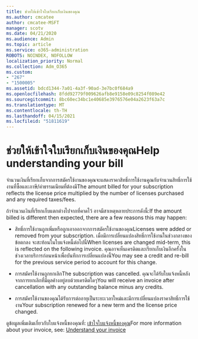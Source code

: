 ```yaml
---
title: ช่วยให้เข้าใจใบเรียกเก็บเงินของคุณ
ms.author: cmcatee
author: cmcatee-MSFT
manager: scotv
ms.date: 04/21/2020
ms.audience: Admin
ms.topic: article
ms.service: o365-administration
ROBOTS: NOINDEX, NOFOLLOW
localization_priority: Normal
ms.collection: Adm_O365
ms.custom:
- "267"
- "1500005"
ms.assetid: bdcd1344-7a01-4a3f-90ad-3e7bc0f684a9
ms.openlocfilehash: 8fdd92779f009626afb8e9158e09c8254f089e42
ms.sourcegitcommit: 8bc60ec34bc1e40685e3976576e04a2623f63a7c
ms.translationtype: MT
ms.contentlocale: th-TH
ms.lasthandoff: 04/15/2021
ms.locfileid: "51811619"
---
```

# <a name="help-understanding-your-bill"></a><span data-ttu-id="aab92-102">ช่วยให้เข้าใจใบเรียกเก็บเงินของคุณ</span><span class="sxs-lookup"><span data-stu-id="aab92-102">Help understanding your bill</span></span>

<span data-ttu-id="aab92-103">จํานวนเงินที่เรียกเก็บจากการสมัครใช้งานของคุณจะแสดงราคาสิทธิ์การใช้งานคูณกับจํานวนสิทธิ์การใช้งานที่ซื้อและภาษี/ค่าธรรมเนียมที่ต้องมี</span><span class="sxs-lookup"><span data-stu-id="aab92-103">The amount billed for your subscription reflects the license price multiplied by the number of licenses purchased and any required taxes/fees.</span></span>
  
<span data-ttu-id="aab92-104">ถ้าจํานวนเงินที่เรียกเก็บแตกต่างไปจากที่คาดไว้ อาจมีสาเหตุหลายประการดังนี้:</span><span class="sxs-lookup"><span data-stu-id="aab92-104">If the amount billed is different then expected, there are a few reasons this may happen:</span></span>
  
- <span data-ttu-id="aab92-105">สิทธิ์การใช้งานถูกเพิ่มหรือถูกเอาออกจากการสมัครใช้งานของคุณ</span><span class="sxs-lookup"><span data-stu-id="aab92-105">Licenses were added or removed from your subscription.</span></span> <span data-ttu-id="aab92-106">เมื่อมีการเปลี่ยนแปลงสิทธิ์การใช้งานในช่วงกลางของข้อตกลง จะสะท้อนในใบแจ้งหนี้ต่อไปนี้</span><span class="sxs-lookup"><span data-stu-id="aab92-106">When licenses are changed mid-term, this is reflected on the following invoice.</span></span> <span data-ttu-id="aab92-107">คุณอาจเห็นเครดิตและเรียกเก็บเงินอีกครั้งในช่วงเวลาบริการก่อนหน้าเพื่อบันทึกการเปลี่ยนแปลงนี้</span><span class="sxs-lookup"><span data-stu-id="aab92-107">You may see a credit and re-bill for the previous service period to account for this change.</span></span>

- <span data-ttu-id="aab92-108">การสมัครใช้งานถูกยกเลิก</span><span class="sxs-lookup"><span data-stu-id="aab92-108">The subscription was cancelled.</span></span> <span data-ttu-id="aab92-109">คุณจะได้รับใบแจ้งหนี้หลังจากการยกเลิกที่มีดุลค้างอยู่ลบด้วยเครดิตใดๆ</span><span class="sxs-lookup"><span data-stu-id="aab92-109">You will receive an invoice after cancellation with any outstanding balance minus any credits.</span></span>

- <span data-ttu-id="aab92-110">การสมัครใช้งานของคุณได้รับการต่ออายุเป็นระยะเวลาใหม่และมีการเปลี่ยนแปลงราคาสิทธิ์การใช้งาน</span><span class="sxs-lookup"><span data-stu-id="aab92-110">Your subscription renewed for a new term and the license price changed.</span></span>

<span data-ttu-id="aab92-111">ดูข้อมูลเพิ่มเติมเกี่ยวกับใบแจ้งหนี้ของคุณที่: [เข้าใจใบแจ้งหนี้ของคุณ](https://docs.microsoft.com/microsoft-365/commerce/billing-and-payments/understand-your-invoice2)</span><span class="sxs-lookup"><span data-stu-id="aab92-111">For more information about your invoice, see: [Understand your invoice](https://docs.microsoft.com/microsoft-365/commerce/billing-and-payments/understand-your-invoice2)</span></span>
